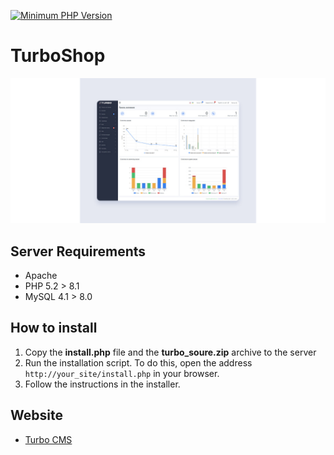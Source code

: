 [![Minimum PHP Version](https://img.shields.io/badge/php-%3E%3D%208.0-8892BF.svg?style=flat-square)](https://php.net/)

# TurboShop

<img src="./turbo_admin.jpg" style="max-width: 100%; margin-left: auto; margin-right: auto;" />

## Server Requirements
- Apache
- PHP 5.2 > 8.1
- MySQL 4.1 > 8.0

## How to install

1. Copy the **install.php** file and the **turbo_soure.zip** archive to the server
2. Run the installation script. To do this, open the address `http://your_site/install.php` in your browser.
3. Follow the instructions in the installer.

## Website
- [Turbo CMS](https://turbo-cms.com/)
